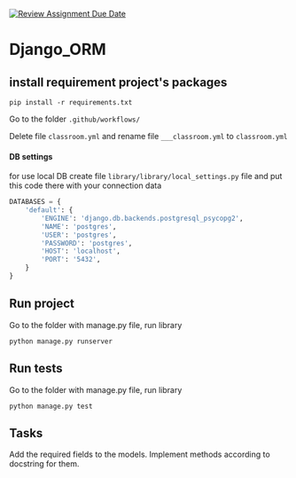 [![Review Assignment Due Date](https://classroom.github.com/assets/deadline-readme-button-22041afd0340ce965d47ae6ef1cefeee28c7c493a6346c4f15d667ab976d596c.svg)](https://classroom.github.com/a/dCuf4dTX)
# Django_ORM

## install requirement project's packages

```commandline
pip install -r requirements.txt
```
Go to the folder `.github/workflows/`

Delete file `classroom.yml` and rename file `___classroom.yml` to `classroom.yml`

#### DB settings

for use local DB create file `library/library/local_settings.py` file and put this code there with your connection data
```python
DATABASES = {
    'default': {
        'ENGINE': 'django.db.backends.postgresql_psycopg2',
        'NAME': 'postgres',
        'USER': 'postgres',
        'PASSWORD': 'postgres',
        'HOST': 'localhost',
        'PORT': '5432',
    }
}
```

## Run project

Go to the folder with manage.py file, run library


```commandline
python manage.py runserver
```
 

## Run tests

Go to the folder with manage.py file, run library

```commandline
python manage.py test
```

## Tasks
Add the required fields to the models.
Implement methods according to docstring  for them.
